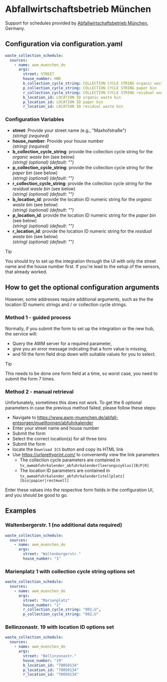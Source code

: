# Abfallwirtschaftsbetrieb München

Support for schedules provided by [Abfallwirtschaftsbetrieb München](https://www.awm-muenchen.de/), Germany.


## Configuration via configuration.yaml

```yaml
waste_collection_schedule:
  sources:
    - name: awm_muenchen_de
      args:
        street: STREET
        house_number: HNR
        b_collection_cycle_string: COLLECTION CYCLE STRING organic waste bin
        p_collection_cycle_string: COLLECTION CYCLE STRING paper bin
        r_collection_cycle_string: COLLECTION CYCLE STRING residual waste bin
        b_location_id: LOCATION ID organic waste bin
        p_location_id: LOCATION ID paper bin
        r_location_id: LOCATION ID residual waste bin
```

### Configuration Variables

* **street**: Provide your street name (e.g., "Maxhofstraße")  
  *(string) (required)*
* **house_number**: Provide your house number  
  *(string) (required)*
* **b_collection_cycle_string**: provide the collection cycle string for the *organic waste bin* (see below)  
  *(string) (optional) (default: "")*
* **p_collection_cycle_string**: provide the collection cycle string for the *paper bin* (see below)  
  *(string) (optional) (default: "")*
* **r_collection_cycle_string**: provide the collection cycle string for the *residual waste bin* (see below)  
  *(string) (optional) (default: "")*
* **b_location_id**: provide the location ID numeric string for the *organic waste bin* (see below)  
  *(string) (optional) (default: "")*
* **p_location_id**: provide the location ID numeric string for the *paper bin* (see below)  
  *(string) (optional) (default: "")*
* **r_location_id**: provide the location ID numeric string for the *residual waste bin* (see below)  
  *(string) (optional) (default: "")*

> [!TIP]
> You should try to set up the integration through the UI with only the street name and the house number first. If you're lead to the setup of the sensors, that already worked.

## How to get the optional configuration arguments

However, some addresses require additional arguments, such as the the location ID numeric strings and / or collection cycle strings.

### Method 1 - guided process

Normally, if you submit the form to set up the integration or the new hub, the service will:
* Query the AWM server for a required parameter,
* give you an error message indicating that a form value is missing,
* and fill the form field drop down with suitable values for you to select.

> [!TIP]
> This needs to be done one form field at a time, so worst case, you need to submit the form 7 times.

### Method 2 - manual retrieval

Unfortunately, sometimes this does not work. To get the 6 optional parameters in case the previous method failed, please follow these steps:

* Navigate to https://www.awm-muenchen.de/abfall-entsorgen/muelltonnen/abfuhrkalender
* Enter your street name and house number
* Submit the form
* Select the correct location(s) for all three bins
* Submit the form
* locate the `Download ICS` button and copy its HTML link
* Use https://urlprettyprint.com/ to conveniently view the link parameters
  * The collection cycle parameters are contained in `tx_awmabfuhrkalender_abfuhrkalender[leerungszyklus][B|P|R]`
  * The location ID parameters are contained in `tx_awmabfuhrkalender_abfuhrkalender[stellplatz][bio|papier|restmuell]`

Enter these values into the respective form fields in the configuration UI, and you should be good to go.

## Examples

### Waltenbergerstr. 1 (no additional data required)

```yaml
waste_collection_schedule:
  sources:
    - name: awm_muenchen_de
      args:
        street: "Waltenbergerstr."
        house_number: "1"
```

### Marienplatz 1 with collection cycle string options set

```yaml
waste_collection_schedule:
  sources:
    - name: awm_muenchen_de
      args:
        street: "Marienplatz"
        house_number: "1"
        r_collection_cycle_string: "001;U",
        p_collection_cycle_string: "002;U"
```

### Bellinzonastr. 19 with location ID options set

```yaml
waste_collection_schedule:
  sources:
    - name: awm_muenchen_de
      args:
        street: "Bellinzonastr."
        house_number: "19"
        b_location_id: "70050134"
        p_location_id: "70050134"
        r_location_id: "70050134"

```